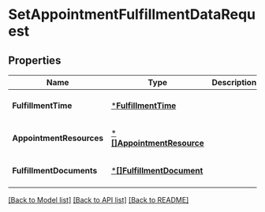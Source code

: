 # SetAppointmentFulfillmentDataRequest

## Properties
Name | Type | Description | Notes
------------ | ------------- | ------------- | -------------
**FulfillmentTime** | [***FulfillmentTime**](FulfillmentTime.md) |  | [optional] [default to null]
**AppointmentResources** | [***[]AppointmentResource**](array.md) |  | [optional] [default to null]
**FulfillmentDocuments** | [***[]FulfillmentDocument**](array.md) |  | [optional] [default to null]

[[Back to Model list]](../README.md#documentation-for-models) [[Back to API list]](../README.md#documentation-for-api-endpoints) [[Back to README]](../README.md)


